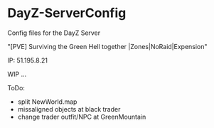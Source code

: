 # DayZ-ServerConfig

Config files for the DayZ Server

"[PVE] Surviving the Green Hell together |Zones|NoRaid|Expension"

IP: 51.195.8.21

WIP ...


ToDo:
- split NewWorld.map
- missaligned objects at black trader
- change trader outfit/NPC at GreenMountain
